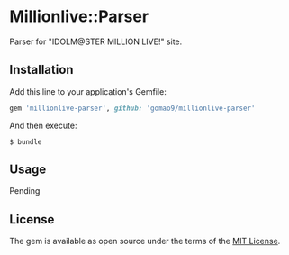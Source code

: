 # Millionlive::Parser

Parser for "IDOLM@STER MILLION LIVE!" site.

## Installation

Add this line to your application's Gemfile:

```ruby
gem 'millionlive-parser', github: 'gomao9/millionlive-parser'
```

And then execute:

    $ bundle

## Usage

Pending

## License

The gem is available as open source under the terms of the [MIT License](http://opensource.org/licenses/MIT).


